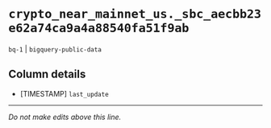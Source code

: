 # `crypto_near_mainnet_us._sbc_aecbb23e62a74ca9a4a88540fa51f9ab`
`bq-1` | `bigquery-public-data`

## Column details
* [TIMESTAMP] `last_update`

-------------------------------------------------------------------------------
*Do not make edits above this line.*
